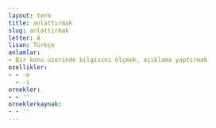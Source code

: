 ```yaml
---
layout: term
title: anlattırmak
slug: anlattirmak
letter: A
lisan: Türkçe
anlamlar:
- Bir konu üzerinde bilgisini ölçmek, açıklama yaptırmak
ozellikler:
- - -e
  - -i
ornekler:
- - ''
orneklerkaynak:
- - ''
---
```

